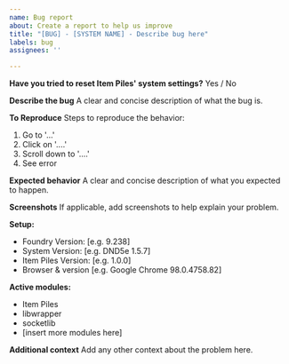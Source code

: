 ```yaml
---
name: Bug report
about: Create a report to help us improve
title: "[BUG] - [SYSTEM NAME] - Describe bug here"
labels: bug
assignees: ''

---
```


**Have you tried to reset Item Piles' system settings?**
Yes / No

**Describe the bug**
A clear and concise description of what the bug is.

**To Reproduce**
Steps to reproduce the behavior:

1. Go to '...'
2. Click on '....'
3. Scroll down to '....'
4. See error

**Expected behavior**
A clear and concise description of what you expected to happen.

**Screenshots**
If applicable, add screenshots to help explain your problem.

**Setup:**

- Foundry Version: [e.g. 9.238]
- System Version: [e.g. DND5e 1.5.7]
- Item Piles Version: [e.g. 1.0.0]
- Browser & version [e.g. Google Chrome 98.0.4758.82]

**Active modules:**

- Item Piles
- libwrapper
- socketlib
- [insert more modules here]

**Additional context**
Add any other context about the problem here.
